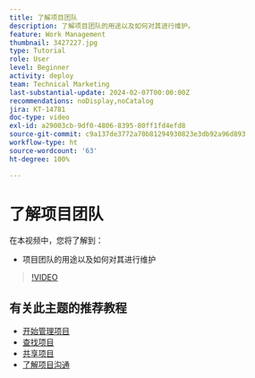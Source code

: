 ```yaml
---
title: 了解项目团队
description: 了解项目团队的用途以及如何对其进行维护。
feature: Work Management
thumbnail: 3427227.jpg
type: Tutorial
role: User
level: Beginner
activity: deploy
team: Technical Marketing
last-substantial-update: 2024-02-07T00:00:00Z
recommendations: noDisplay,noCatalog
jira: KT-14781
doc-type: video
exl-id: a29003cb-9df0-4806-8395-80ff1fd4efd8
source-git-commit: c9a137de3772a70b81294930823e3db92a96d893
workflow-type: ht
source-wordcount: '63'
ht-degree: 100%

---
```


# 了解项目团队

在本视频中，您将了解到：

* 项目团队的用途以及如何对其进行维护

>[!VIDEO](https://video.tv.adobe.com/v/3427227/?quality=12&learn=on)

## 有关此主题的推荐教程

* [开始管理项目](https://experienceleague.adobe.com/en/docs/workfront-learn/tutorials-workfront/manage-work/projects/getting-started-manage-a-project.md)
* [查找项目](https://experienceleague.adobe.com/en/docs/workfront-learn/tutorials-workfront/manage-work/projects/find-projects.md)
* [共享项目](https://experienceleague.adobe.com/en/docs/workfront-learn/tutorials-workfront/manage-work/projects/share-a-project.md)
* [了解项目沟通](https://experienceleague.adobe.com/en/docs/workfront-learn/tutorials-workfront/manage-work/projects/understand-project-communication.md)
